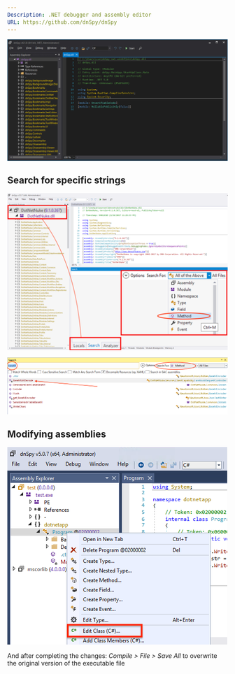 ```yaml
---
Description: .NET debugger and assembly editor
URL: https://github.com/dnSpy/dnSpy
---
```


![](../../zzz_res/attachments/dnspy.png)

## Search for specific strings

![|1000](../../zzz_res/attachments/dnspy2.png)

![|1000](../../zzz_res/attachments/dnspy3.png)

## Modifying assemblies

![](../../zzz_res/attachments/dnspy4.png)

And after completing the changes: *Compile > File > Save All* to overwrite the original version of the executable file